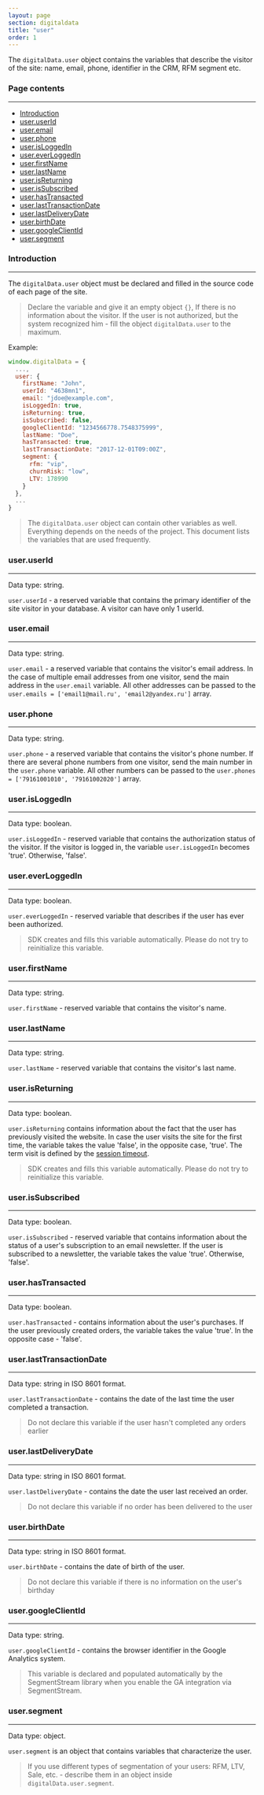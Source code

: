 ```yaml
---
layout: page
section: digitaldata
title: "user"
order: 1
---
```


The `digitalData.user` object contains the variables that describe the visitor of the site: name, email, phone, identifier in the CRM, RFM segment etc.

### Page contents
------
<ul class="page-navigation">
  <li><a href="#introduction">Introduction</a></li>
  <li><a href="#user.userId">user.userId</a></li>
  <li><a href="#user.email">user.email</a></li>
  <li><a href="#user.phone">user.phone</a></li>
  <li><a href="#user.isLoggedIn">user.isLoggedIn</a></li>
  <li><a href="#user.everLoggedIn">user.everLoggedIn</a></li>
  <li><a href="#user.firstName">user.firstName</a></li>
  <li><a href="#user.lastName">user.lastName</a></li>
  <li><a href="#user.isReturning">user.isReturning</a></li>
  <li><a href="#user.isSubscribed">user.isSubscribed</a></li>
  <li><a href="#user.hasTransacted">user.hasTransacted</a></li>
  <li><a href="#user.lastTransactionDate">user.lastTransactionDate</a></li>
  <li><a href="#user.lastDeliveryDate">user.lastDeliveryDate</a></li>
  <li><a href="#user.birthDate">user.birthDate</a></li>
  <li><a href="#user.googleClientId">user.googleClientId</a></li>
  <li><a href="#user.segment">user.segment</a></li>
</ul>


### <a name="introduction"></a>Introduction
------
The `digitalData.user` object must be declared and filled in the source code of each page of the site.

> Declare the variable and give it an empty object `{}`, If there is no information about the visitor. If the user is not authorized, but the system recognized him - fill the object `digitalData.user` to the maximum.

Example:
```javascript
window.digitalData = {
  ...,
  user: {
    firstName: "John",
    userId: "4638mn1",
    email: "jdoe@example.com",
    isLoggedIn: true,
    isReturning: true,
    isSubscribed: false,
    googleClientId: "1234566778.7548375999",
    lastName: "Doe",
    hasTransacted: true,
    lastTransactionDate: "2017-12-01T09:00Z",
    segment: {
      rfm: "vip",
      churnRisk: "low",
      LTV: 178990
    }
  },
  ...
}
```

> The `digitalData.user` object can contain other variables as well. Everything depends on the needs of the project. This document lists the variables that are used frequently.

### <a name="user.userId"></a>user.userId
------
Data type: string.

`user.userId` - a reserved variable that contains the primary identifier of the site visitor in your database. A visitor can have only 1 userId.

### <a name="user.email"></a>user.email
------
Data type: string.

`user.email` - a reserved variable that contains the visitor's email address. In the case of multiple email addresses from one visitor, send the main address in the `user.email` variable. All other addresses can be passed to the `user.emails = ['email1@mail.ru', 'email2@yandex.ru']` array.

### <a name="user.phone"></a>user.phone
------
Data type: string.

`user.phone` - a reserved variable that contains the visitor's phone number. If there are several phone numbers from one visitor, send the main number in the `user.phone` variable. All other numbers can be passed to the `user.phones = ['79161001010', '79161002020']` array.

### <a name="user.isLoggedIn"></a>user.isLoggedIn
------
Data type: boolean.

`user.isLoggedIn` - reserved variable that contains the authorization status of the visitor. If the visitor is logged in, the variable `user.isLoggedIn` becomes 'true'. Otherwise, 'false'.

### <a name="user.everLoggedIn"></a>user.everLoggedIn
------
Data type: boolean.

`user.everLoggedIn` - reserved variable that describes if the user has ever been authorized.

> SDK creates and fills this variable automatically. Please do not try to reinitialize this variable.

### <a name="user.firstName"></a>user.firstName
------
Data type: string.

`user.firstName` - reserved variable that contains the visitor's name.

### <a name="user.lastName"></a>user.lastName
------
Data type: string.

`user.lastName` - reserved variable that contains the visitor's last name.

### <a name="user.isReturning"></a>user.isReturning
------
Data type: boolean.

`user.isReturning` contains information about the fact that the user has previously visited the website. In case the user visits the site for the first time, the variable takes the value 'false', in the opposite case, 'true'. The term visit is defined by the [session timeout](/for-analyst/settings#sessionLength).

> SDK creates and fills this variable automatically. Please do not try to reinitialize this variable.

### <a name="user.isSubscribed"></a>user.isSubscribed
------
Data type: boolean.

`user.isSubscribed` - reserved variable that contains information about the status of a user's subscription to an email newsletter. If the user is subscribed to a newsletter, the variable takes the value 'true'. Otherwise, 'false'.

### <a name="user.hasTransacted"></a>user.hasTransacted
------
Data type: boolean.

`user.hasTransacted` - contains information about the user's purchases. If the user previously created orders, the variable takes the value 'true'. In the opposite case - 'false'.

### <a name="user.lastTransactionDate"></a>user.lastTransactionDate
------
Data type: string in ISO 8601 format.

`user.lastTransactionDate` - contains the date of the last time the user completed a transaction.
>Do not declare this variable if the user hasn't completed any orders earlier

### <a name="user.lastDeliveryDate"></a>user.lastDeliveryDate
------
Data type: string in ISO 8601 format.

`user.lastDeliveryDate` - contains the date the user last received an order.
>Do not declare this variable if no order has been delivered to the user

### <a name="user.birthDate"></a>user.birthDate
------
Data type: string in ISO 8601 format.

`user.birthDate` - contains the date of birth of the user.
>Do not declare this variable if there is no information on the user's birthday

### <a name="user.googleClientId"></a>user.googleClientId
------
Data type: string.

`user.googleClientId` - contains the browser identifier in the Google Analytics system.
>This variable is declared and populated automatically by the SegmentStream library when you enable the GA integration via SegmentStream.

### <a name="user.segment"></a>user.segment
------
Data type: object.

`user.segment` is an object that contains variables that characterize the user.
>If you use different types of segmentation of your users: RFM, LTV, Sale, etc. - describe them in an object inside `digitalData.user.segment`.
